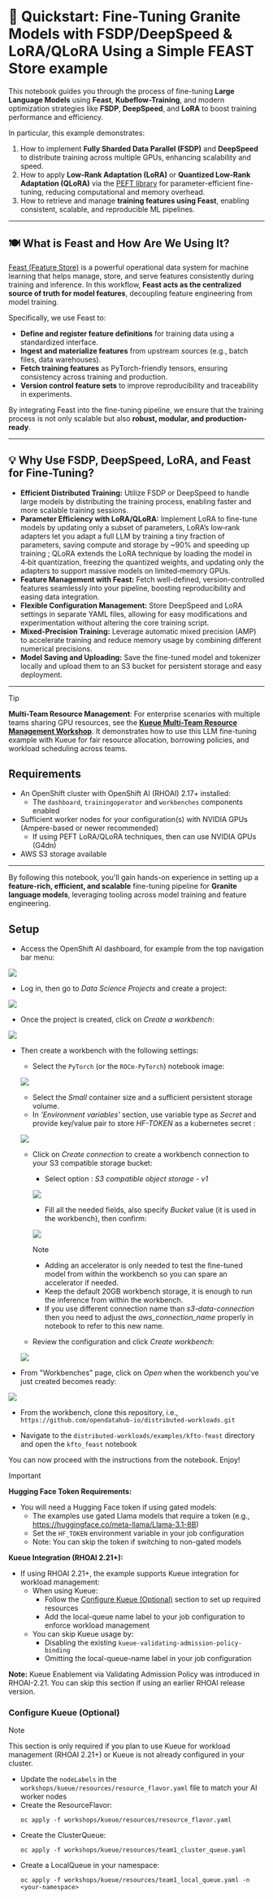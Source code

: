 # 🚀 Quickstart: Fine‑Tuning Granite Models with FSDP/DeepSpeed & LoRA/QLoRA Using a Simple FEAST Store example

This notebook guides you through the process of fine-tuning **Large Language Models** using **Feast**, **Kubeflow-Training**, and modern optimization strategies like **FSDP**, **DeepSpeed**, and **LoRA** to boost training performance and efficiency.

In particular, this example demonstrates:
1. How to implement **Fully Sharded Data Parallel (FSDP)** and **DeepSpeed** to distribute training across multiple GPUs, enhancing scalability and speed.
2. How to apply **Low-Rank Adaptation (LoRA)** or **Quantized Low-Rank Adaptation (QLoRA)** via the [PEFT library](https://github.com/huggingface/peft) for parameter-efficient fine-tuning, reducing computational and memory overhead.
3. How to retrieve and manage **training features using Feast**, enabling consistent, scalable, and reproducible ML pipelines.

---

## 🍽️ What is Feast and How Are We Using It?

[Feast (Feature Store)](https://github.com/feast-dev/feast) is a powerful operational data system for machine learning that helps manage, store, and serve features consistently during training and inference. In this workflow, **Feast acts as the centralized source of truth for model features**, decoupling feature engineering from model training.

Specifically, we use Feast to:

- **Define and register feature definitions** for training data using a standardized interface.
- **Ingest and materialize features** from upstream sources (e.g., batch files, data warehouses).
- **Fetch training features** as PyTorch-friendly tensors, ensuring consistency across training and production.
- **Version control feature sets** to improve reproducibility and traceability in experiments.

By integrating Feast into the fine-tuning pipeline, we ensure that the training process is not only scalable but also **robust, modular, and production-ready**.

---

## 💡 Why Use FSDP, DeepSpeed, LoRA, and Feast for Fine-Tuning?

- **Efficient Distributed Training:** Utilize FSDP or DeepSpeed to handle large models by distributing the training process, enabling faster and more scalable training sessions.
- **Parameter Efficiency with LoRA/QLoRA:** Implement LoRA to fine-tune models by updating only a subset of parameters, LoRA’s low‑rank adapters let you adapt a full LLM by training a tiny fraction of parameters, saving compute and storage by ~90% and speeding up training ; QLoRA extends the LoRA technique by loading the model in 4‑bit quantization, freezing the quantized weights, and updating only the adapters to support massive models on limited‑memory GPUs.
- **Feature Management with Feast:** Fetch well-defined, version-controlled features seamlessly into your pipeline, boosting reproducibility and easing data integration.
- **Flexible Configuration Management:** Store DeepSpeed and LoRA settings in separate YAML files, allowing for easy modifications and experimentation without altering the core training script.
- **Mixed-Precision Training:** Leverage automatic mixed precision (AMP) to accelerate training and reduce memory usage by combining different numerical precisions.
- **Model Saving and Uploading:** Save the fine-tuned model and tokenizer locally and upload them to an S3 bucket for persistent storage and easy deployment.

---

> [!TIP]
> **Multi-Team Resource Management**: For enterprise scenarios with multiple teams sharing GPU resources, see the [**Kueue Multi-Team Resource Management Workshop**](../../workshops/kueue/README.md). It demonstrates how to use this LLM fine-tuning example with Kueue for fair resource allocation, borrowing policies, and workload scheduling across teams.

## Requirements

* An OpenShift cluster with OpenShift AI (RHOAI) 2.17+ installed:
  * The `dashboard`, `trainingoperator` and `workbenches` components enabled
* Sufficient worker nodes for your configuration(s) with NVIDIA GPUs (Ampere-based or newer recommended)
  * If using PEFT LoRA/QLoRA techniques, then can use NVIDIA GPUs (G4dn)
* AWS S3 storage available

---


By following this notebook, you'll gain hands-on experience in setting up a **feature-rich, efficient, and scalable** fine-tuning pipeline for **Granite language models**, leveraging tooling across model training and feature engineering.


## Setup

* Access the OpenShift AI dashboard, for example from the top navigation bar menu:

![](./docs/01.png)

* Log in, then go to _Data Science Projects_ and create a project:

![](./docs/02.png)

* Once the project is created, click on _Create a workbench_:
  
![](./docs/03.png)

* Then create a workbench with the following settings:
  
    * Select the `PyTorch` (or the `ROCm-PyTorch`) notebook image:

    ![](./docs/04a.png)

    * Select the _Small_ container size and a sufficient persistent storage volume. 
    * In _'Environment variables'_ section, use variable type as _Secret_ and provide key/value pair to store _HF-TOKEN_ as a kubernetes secret :
  
    ![](./docs/04b.png)

    * Click on _Create connection_ to create a workbench connection to your S3 compatible storage bucket:

        * Select option : _S3 compatible object storage - v1_


        ![](./docs/04ci.png)

        * Fill all the needed fields, also specify _Bucket_ value (it is used in the workbench), then confirm:


        ![](./docs/04cii.png)

        > [!NOTE]
        >
        > * Adding an accelerator is only needed to test the fine-tuned model from within the workbench so you can spare an accelerator if needed.
        > * Keep the default 20GB workbench storage, it is enough to run the inference from within the workbench.
        > * If you use different connection name than _s3-data-connection_ then you need to adjust the _aws_connection_name_ properly in notebook to refer to this new name.


    * Review the configuration and click _Create workbench_:
 
    ![](./docs/04d.png)

* From "Workbenches" page, click on _Open_ when the workbench you've just created becomes ready:

![](./docs/05.png)

* From the workbench, clone this repository, i.e., `https://github.com/opendatahub-io/distributed-workloads.git`

* Navigate to the `distributed-workloads/examples/kfto-feast` directory and open the `kfto_feast` notebook



You can now proceed with the instructions from the notebook. Enjoy!

> [!IMPORTANT]
> **Hugging Face Token Requirements:**
> * You will need a Hugging Face token if using gated models:
>   * The examples use gated Llama models that require a token (e.g., https://huggingface.co/meta-llama/Llama-3.1-8B)
>   * Set the `HF_TOKEN` environment variable in your job configuration
>   * Note: You can skip the token if switching to non-gated models
> 
> **Kueue Integration (RHOAI 2.21+):**
> * If using RHOAI 2.21+, the example supports Kueue integration for workload management:
>   * When using Kueue:
>     * Follow the [Configure Kueue (Optional)](#configure-kueue-optional) section to set up required resources
>     * Add the local-queue name label to your job configuration to enforce workload management
>   * You can skip Kueue usage by:
>     * Disabling the existing `kueue-validating-admission-policy-binding`
>     * Omitting the local-queue-name label in your job configuration
> 
> **Note:** Kueue Enablement via Validating Admission Policy was introduced in RHOAI-2.21. You can skip this section if using an earlier RHOAI release version.

### Configure Kueue (Optional)

> [!NOTE]
> This section is only required if you plan to use Kueue for workload management (RHOAI 2.21+) or Kueue is not already configured in your cluster.

* Update the `nodeLabels` in the `workshops/kueue/resources/resource_flavor.yaml` file to match your AI worker nodes
* Create the ResourceFlavor:
    ```console
    oc apply -f workshops/kueue/resources/resource_flavor.yaml
    ```
* Create the ClusterQueue:
    ```console
    oc apply -f workshops/kueue/resources/team1_cluster_queue.yaml
    ```
* Create a LocalQueue in your namespace:
    ```console
    oc apply -f workshops/kueue/resources/team1_local_queue.yaml -n <your-namespace>
    ```
  

